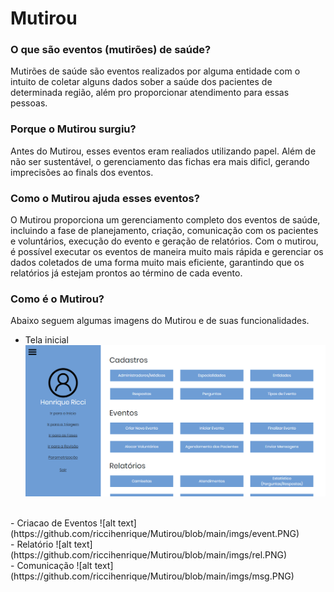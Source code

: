 # Mutirou

### O que são eventos (mutirões) de saúde?

Mutirões de saúde são eventos realizados por alguma entidade com o intuito de coletar alguns dados sober a saúde dos pacientes de determinada região, além pro proporcionar atendimento para essas pessoas.

### Porque o Mutirou surgiu?

Antes do Mutirou, esses eventos eram realiados utilizando papel. Além de não ser sustentável, o gerenciamento das fichas era mais dificl, gerando imprecisões ao finals dos eventos.

### Como o Mutirou ajuda esses eventos?

O Mutirou proporciona um gerenciamento completo dos eventos de saúde, incluindo a fase de planejamento, criação, comunicação com os pacientes e voluntários, execução do  evento e geração de relatórios. Com o mutirou, é possível executar os eventos de maneira muito mais rápida e gerenciar os dados coletados de uma forma muito mais eficiente, garantindo que os relatórios já estejam prontos ao término de cada evento.

### Como é o Mutirou?
Abaixo seguem algumas imagens do Mutirou e de suas funcionalidades.

- Tela inicial
![alt text](https://github.com/riccihenrique/Mutirou/blob/main/imgs/dash.PNG)
<br>
- Criacao de Eventos 
![alt text](https://github.com/riccihenrique/Mutirou/blob/main/imgs/event.PNG)
<br>
- Relatório
![alt text](https://github.com/riccihenrique/Mutirou/blob/main/imgs/rel.PNG)
<br>
- Comunicação
![alt text](https://github.com/riccihenrique/Mutirou/blob/main/imgs/msg.PNG)
